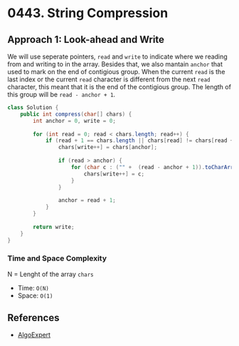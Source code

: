 # 0443. String Compression

## Approach 1: Look-ahead and Write
We will use seperate pointers, `read` and `write` to indicate where we reading from and writing to in the array. Besides that, we also mantain `anchor` that used to mark on the end of contigious group. When the current `read` is the last index or the current `read` character is different from the next `read` character, this meant that it is the end of the contigious group. The length of this group will be `read - anchor + 1`.


```java
class Solution {
    public int compress(char[] chars) {
        int anchor = 0, write = 0;
        
        for (int read = 0; read < chars.length; read++) {
            if (read + 1 == chars.length || chars[read] != chars[read + 1]) {
                chars[write++] = chars[anchor];
                
                if (read > anchor) { 
                    for (char c : ("" +  (read - anchor + 1)).toCharArray()) {
                        chars[write++] = c;
                    }
                }
                
                anchor = read + 1;
            }
        }
        
        return write;
    }
}
```

### Time and Space Complexity
N = Lenght of the array `chars`
- Time: `O(N)`
- Space: `O(1)`

## References
- [AlgoExpert](https://www.algoexpert.io/questions/Run-Length%20Encoding)